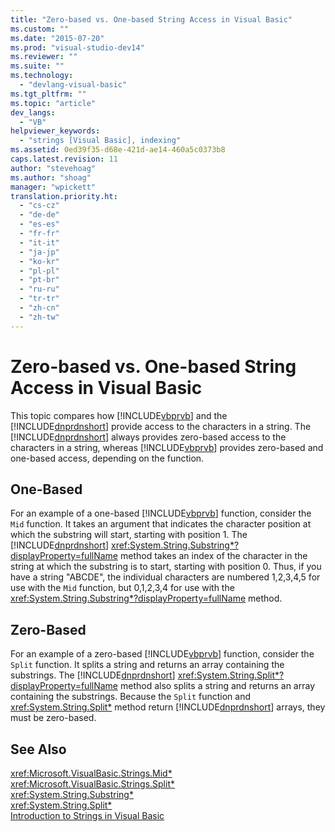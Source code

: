 ```yaml
---
title: "Zero-based vs. One-based String Access in Visual Basic"
ms.custom: ""
ms.date: "2015-07-20"
ms.prod: "visual-studio-dev14"
ms.reviewer: ""
ms.suite: ""
ms.technology: 
  - "devlang-visual-basic"
ms.tgt_pltfrm: ""
ms.topic: "article"
dev_langs: 
  - "VB"
helpviewer_keywords: 
  - "strings [Visual Basic], indexing"
ms.assetid: 0ed39f35-d68e-421d-ae14-460a5c0373b8
caps.latest.revision: 11
author: "stevehoag"
ms.author: "shoag"
manager: "wpickett"
translation.priority.ht: 
  - "cs-cz"
  - "de-de"
  - "es-es"
  - "fr-fr"
  - "it-it"
  - "ja-jp"
  - "ko-kr"
  - "pl-pl"
  - "pt-br"
  - "ru-ru"
  - "tr-tr"
  - "zh-cn"
  - "zh-tw"
---
```

# Zero-based vs. One-based String Access in Visual Basic
This topic compares how [!INCLUDE[vbprvb](../../../../csharp\programming-guide\concepts\linq/includes/vbprvb_md.md)] and the [!INCLUDE[dnprdnshort](../../../../csharp\getting-started/includes/dnprdnshort_md.md)] provide access to the characters in a string. The [!INCLUDE[dnprdnshort](../../../../csharp\getting-started/includes/dnprdnshort_md.md)] always provides zero-based access to the characters in a string, whereas [!INCLUDE[vbprvb](../../../../csharp\programming-guide\concepts\linq/includes/vbprvb_md.md)] provides zero-based and one-based access, depending on the function.  
  
## One-Based  
 For an example of a one-based [!INCLUDE[vbprvb](../../../../csharp\programming-guide\concepts\linq/includes/vbprvb_md.md)] function, consider the `Mid` function. It takes an argument that indicates the character position at which the substring will start, starting with position 1. The [!INCLUDE[dnprdnshort](../../../../csharp\getting-started/includes/dnprdnshort_md.md)] <xref:System.String.Substring*?displayProperty=fullName> method takes an index of the character in the string at which the substring is to start, starting with position 0. Thus, if you have a string "ABCDE", the individual characters are numbered 1,2,3,4,5 for use with the `Mid` function, but 0,1,2,3,4 for use with the <xref:System.String.Substring*?displayProperty=fullName> method.  
  
## Zero-Based  
 For an example of a zero-based [!INCLUDE[vbprvb](../../../../csharp\programming-guide\concepts\linq/includes/vbprvb_md.md)] function, consider the `Split` function. It splits a string and returns an array containing the substrings. The [!INCLUDE[dnprdnshort](../../../../csharp\getting-started/includes/dnprdnshort_md.md)] <xref:System.String.Split*?displayProperty=fullName> method also splits a string and returns an array containing the substrings. Because the `Split` function and <xref:System.String.Split*> method return [!INCLUDE[dnprdnshort](../../../../csharp\getting-started/includes/dnprdnshort_md.md)] arrays, they must be zero-based.  
  
## See Also  
 <xref:Microsoft.VisualBasic.Strings.Mid*>   
 <xref:Microsoft.VisualBasic.Strings.Split*>   
 <xref:System.String.Substring*>   
 <xref:System.String.Split*>   
 [Introduction to Strings in Visual Basic](../../../../visual-basic\programming-guide\language-features\strings/introduction-to-strings.md)